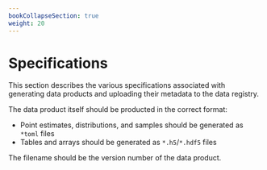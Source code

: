 ```yaml
---
bookCollapseSection: true
weight: 20
---
```


# Specifications

This section describes the various specifications associated with generating data products and uploading their metadata to the data registry.

The data product itself should be producted in the correct format:

* Point estimates, distributions, and samples should be generated as `*toml` files
* Tables and arrays should be generated as `*.h5`/`*.hdf5` files

The filename should be the version number of the data product.